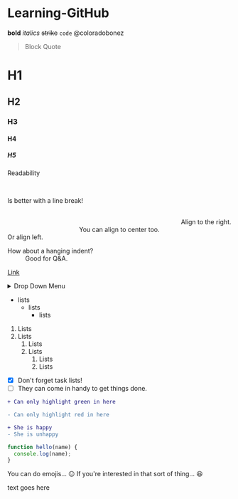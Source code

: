 # Learning-GitHub

**bold** *italics* <del>strike</del> `code` @coloradobonez

> Block Quote

# H1
## H2
### H3
#### H4
##### H5

Readability

</br>

Is better with a line break! 

</br>

<div align="right">Align to the right.</div>
<div align="center">You can align to center too.</div>
<div align="left">Or align left.</div>

<dl>
  <dt>How about a hanging indent?</dt>
  <dd>Good for Q&A.</dd>
</dl>

[Link](linkdotcom)

<details> <summary>Drop Down Menu</summary> </details>

- lists
  - lists
    - lists
1. Lists
2. Lists
    1. Lists
    2. Lists
        1. Lists
        2. Lists
- [x] Don't forget task lists! 
- [ ] They can come in handy to get things done. 

```diff
+ Can only highlight green in here

- Can only highlight red in here
```
```diff
+ She is happy
- She is unhappy
```
```javascript
function hello(name) {
  console.log(name);
}
```
 You can do emojis... :neutral_face: If you're interested in that sort of thing... :laughing: 
 
<span style=“color:green;”> text goes here</span>
